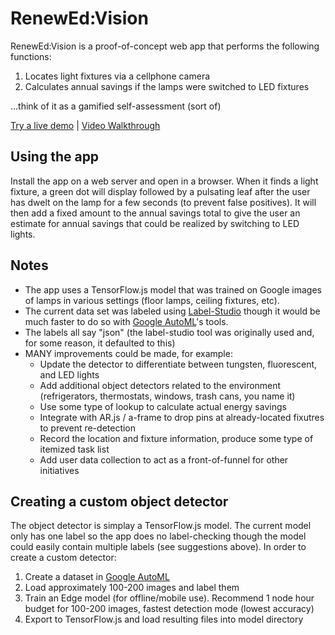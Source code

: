 # RenewEd:Vision
RenewEd:Vision is a proof-of-concept web app that performs the following functions:
1. Locates light fixtures via a cellphone camera
2. Calculates annual savings if the lamps were switched to LED fixtures

...think of it as a gamified self-assessment (sort of)

[Try a live demo](https://apps.shearer-consulting.com/renewed) | [Video Walkthrough](https://youtu.be/w43G2AyFVn8)

## Using the app
Install the app on a web server and open in a browser.  When it finds a light fixture, a green dot will display followed by a pulsating leaf after the user has dwelt on the lamp for a few seconds (to prevent false positives).  It will then add a fixed amount to the annual savings total to give the user an estimate for annual savings that could be realized by switching to LED lights.

## Notes
- The app uses a TensorFlow.js model that was trained on Google images of lamps in various settings (floor lamps, ceiling fixtures, etc).
- The current data set was labeled using [Label-Studio](https://labelstud.io/) though it would be much faster to do so with [Google AutoML](https://console.cloud.google.com/vision/dashboard)'s tools.
- The labels all say "json" (the label-studio tool was originally used and, for some reason, it defaulted to this)
- MANY improvements could be made, for example:
  - Update the detector to differentiate between tungsten, fluorescent, and LED lights
  - Add additional object detectors related to the environment (refrigerators, thermostats, windows, trash cans, you name it)
  - Use some type of lookup to calculate actual energy savings
  - Integrate with AR.js / a-frame to drop pins at already-located fixutres to prevent re-detection
  - Record the location and fixture information, produce some type of itemized task list
  - Add user data collection to act as a front-of-funnel for other initiatives

## Creating a custom object detector
The object detector is simplay a TensorFlow.js model.  The current model only has one label so the app does no label-checking though the model could easily contain multiple labels (see suggestions above).  In order to create a custom detector:
1. Create a dataset in [Google AutoML](https://console.cloud.google.com/vision/dashboard)
2. Load approximately 100-200 images and label them
3. Train an Edge model (for offline/mobile use).  Recommend 1 node hour budget for 100-200 images, fastest detection mode (lowest accuracy)
4. Export to TensorFlow.js and load resulting files into model directory
